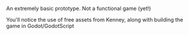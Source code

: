 An extremely basic prototype. Not a functional game (yet!)

You'll notice the use of free assets from Kenney, along with building the game in Godot/GodotScript
